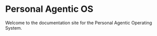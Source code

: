 # Personal Agentic OS

Welcome to the documentation site for the Personal Agentic Operating System.
